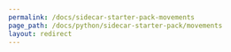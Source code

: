 ```yaml
---
permalink: /docs/sidecar-starter-pack-movements
page_path: /docs/python/sidecar-starter-pack/movements
layout: redirect
---
```

